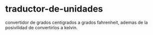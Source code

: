 # traductor-de-unidades
convertidor de grados centigrados a grados fahrenheit, ademas de la posivilidad de convertirlos a kelvin.
